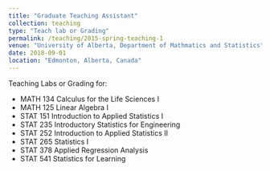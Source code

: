 ```yaml
---
title: "Graduate Teaching Assistant"
collection: teaching
type: "Teach lab or Grading"
permalink: /teaching/2015-spring-teaching-1
venue: "University of Alberta, Department of Mathmatics and Statistics"
date: 2018-09-01
location: "Edmonton, Alberta, Canada"
---
```

Teaching Labs or Grading for:
- MATH 134 Calculus for the Life Sciences I
- MATH 125 Linear Algebra I
- STAT 151 Introduction to Applied Statistics I
- STAT 235 Introductory Statistics for Engineering
- STAT 252 Introduction to Applied Statistics II
- STAT 265 Statistics I
- STAT 378 Applied Regression Analysis
- STAT 541 Statistics for Learning

